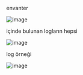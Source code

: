 
envanter


![image](https://github.com/Uygyguyu/qb-inventory/assets/136438415/36baf370-117a-401e-80e4-d93c0c84ff49)

 içinde bulunan logların hepsi


![image](https://github.com/Uygyguyu/qb-inventory/assets/136438415/e56e1eb3-b03f-4937-9039-c53b498971bc)

log örneği


![image](https://github.com/Uygyguyu/qb-inventory/assets/136438415/8d5d9b38-e3c1-4de6-aede-2a441bb050a1)
